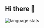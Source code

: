 ## Hi there 👋

![language stats](https://github-readme-stats.vercel.app/api/top-langs/?username=dflaten&langs_count=50&layout=compact&theme=gruvbox&show_icons=true)
<!--
**dflaten/dflaten** is a ✨ _special_ ✨ repository because its `README.md` (this file) appears on your GitHub profile.

Here are some ideas to get you started:

- 🔭 I’m currently working on ...
- 🌱 I’m currently learning ...
- 👯 I’m looking to collaborate on ...
- 🤔 I’m looking for help with ...
- 💬 Ask me about ...
- 📫 How to reach me: ...
- 😄 Pronouns: ...
- ⚡ Fun fact: ...
-->
